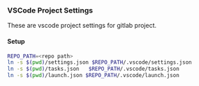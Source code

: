 ### VSCode Project Settings

These are vscode project settings for gitlab project.

#### Setup

```bash
REPO_PATH=<repo path>
ln -s $(pwd)/settings.json $REPO_PATH/.vscode/settings.json
ln -s $(pwd)/tasks.json   $REPO_PATH/.vscode/tasks.json
ln -s $(pwd)/launch.json $REPO_PATH/.vscode/launch.json
```
